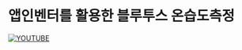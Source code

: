 
# 앱인벤터를 활용한 블루투스 온습도측정



[![YOUTUBE](http://img.youtube.com/vi/cdodLvhX1XA.jpg)](http://www.youtube.com/watch?v=cdodLvhX1XA)
